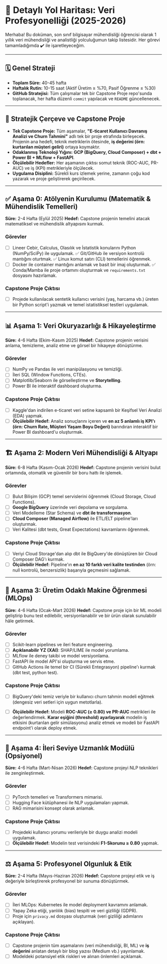 # 📘 Detaylı Yol Haritası: Veri Profesyonelliği (2025-2026)

Merhaba! Bu doküman, son sınıf bilgisayar mühendisliği öğrencisi olarak 1 yıllık veri mühendisliği ve analistliği yolculuğumun takip listesidir. Her görevi tamamladığımda ✔️ ile işaretleyeceğim.

---

## 🗓️ Genel Strateji
- **Toplam Süre:** 40-45 hafta
- **Haftalık Rutin:** 10-15 saat (Aktif Üretim ≥ %70, Pasif Öğrenme ≤ %30)
- **GitHub Stratejisi:** Tüm çalışmalar tek bir Capstone Proje repo'sunda toplanacak, her hafta düzenli `commit` yapılacak ve `README` güncellenecek.

---

## 🎯 Stratejik Çerçeve ve Capstone Proje
- **Tek Capstone Proje:** Tüm aşamalar, **"E-ticaret Kullanıcı Davranış Analizi ve Churn Tahmini"** adlı tek bir proje etrafında birleşecek. Projenin ana hedefi, teknik metriklerin ötesinde, **iş değerini (örn: kurtarılan müşteri geliri)** ortaya koymaktır.
- **Odaklanmış Teknoloji Yığını:** **GCP (BigQuery, Cloud Composer) + dbt + Power BI + MLflow + FastAPI**.
- **Ölçülebilir Hedefler:** Her aşamanın çıktısı somut teknik (ROC-AUC, PR-AUC) ve iş (KPI) metrikleriyle ölçülecek.
- **Uygulama Disiplini:** Sürekli kurs izlemek yerine, zamanın çoğu kod yazarak ve proje geliştirerek geçirilecek.

---

## ✅ Aşama 0: Atölyenin Kurulumu (Matematik & Mühendislik Temelleri)
**Süre:** 2-4 Hafta (Eylül 2025)
**Hedef:** Capstone projenin temelini atacak matematiksel ve mühendislik altyapısını kurmak.

### Görevler
- [ ] Lineer Cebir, Calculus, Olasılık ve İstatistik konularını Python (NumPy/SciPy) ile uygulamak.
✅ Git/GitHub ile versiyon kontrolü mantığını oturtmak.
✅ Linux komut satırı (CLI) temellerini öğrenmek.
- [ ] Docker ile container mantığını anlamak ve basit bir imaj oluşturmak.
✅ Conda/Mamba ile proje ortamını oluşturmak ve `requirements.txt` dosyasını hazırlamak.
### Capstone Proje Çıktısı
- [ ] Projede kullanılacak sentetik kullanıcı verisini (yaş, harcama vb.) üreten bir Python script'i yazmak ve temel istatistiksel testleri uygulamak.

---

## 📊 Aşama 1: Veri Okuryazarlığı & Hikayeleştirme
**Süre:** 4-6 Hafta (Ekim-Kasım 2025)
**Hedef:** Capstone projenin verisini anlama, temizleme, analiz etme ve görsel bir hikayeye dönüştürme.

### Görevler
- [ ] NumPy ve Pandas ile veri manipülasyonu ve temizliği.
- [ ] İleri SQL (Window Functions, CTEs).
- [ ] Matplotlib/Seaborn ile görselleştirme ve **Storytelling**.
- [ ] Power BI ile interaktif dashboard oluşturma.
### Capstone Proje Çıktısı
- [ ] Kaggle'dan indirilen e-ticaret veri setine kapsamlı bir Keşifsel Veri Analizi (EDA) yapmak.
- [ ] **Ölçülebilir Hedef:** Analiz sonuçlarını içeren ve **en az 5 anlamlı iş KPI'ı (örn: Churn Rate, Müşteri Yaşam Boyu Değeri)** barındıran interaktif bir Power BI dashboard'u oluşturmak.

---

## 🏗️ Aşama 2: Modern Veri Mühendisliği & Altyapı
**Süre:** 6-8 Hafta (Kasım-Ocak 2026)
**Hedef:** Capstone projenin verisini bulut ortamında, otomatik ve güvenilir bir boru hattı ile işlemek.

### Görevler
- [ ] Bulut Bilişim (GCP) temel servislerini öğrenmek (Cloud Storage, Cloud Functions).
- [ ] **Google BigQuery** üzerinde veri depolama ve sorgulama.
- [ ] Veri Modelleme (Star Schema) ve **dbt ile transformasyon**.
- [ ] **Cloud Composer (Managed Airflow)** ile ETL/ELT pipeline'ları oluşturmak.
- [ ] Veri Kalitesi (dbt tests, Great Expectations) kavramlarını öğrenmek.
### Capstone Proje Çıktısı
- [ ] Veriyi Cloud Storage'dan alıp dbt ile BigQuery'de dönüştüren bir Cloud Composer DAG'ı kurmak.
- [ ] **Ölçülebilir Hedef:** Pipeline'ın **en az 10 farklı veri kalite testinden** (örn: null kontrolü, benzersizlik) başarıyla geçmesini sağlamak.

---

## 🤖 Aşama 3: Üretim Odaklı Makine Öğrenmesi (MLOps)
**Süre:** 4-6 Hafta (Ocak-Mart 2026)
**Hedef:** Capstone proje için bir ML modeli geliştirip bunu test edilebilir, versiyonlanabilir ve bir ürün olarak sunulabilir hâle getirmek.

### Görevler
- [ ] Scikit-learn pipelines ve ileri feature engineering.
- [ ] **Açıklanabilir YZ (XAI)**: SHAP/LIME ile model yorumlama.
- [ ] MLflow ile deney takibi ve model versiyonlama.
- [ ] FastAPI ile model API'si oluşturma ve servis etme.
- [ ] GitHub Actions ile temel bir CI (Sürekli Entegrasyon) pipeline'ı kurmak (dbt test, python test).
### Capstone Proje Çıktısı
- [ ] BigQuery'deki temiz veriyle bir kullanıcı churn tahmin modeli eğitmek (dengesiz veri setleri için uygun metotlarla).
- [ ] **Ölçülebilir Hedef:** Modeli **ROC-AUC (≥ 0.80) ve PR-AUC** metrikleri ile değerlendirmek. **Karar eşiğini (threshold) ayarlayarak** modelin iş etkisini (kurtarılan gelir simülasyonu) analiz etmek ve modeli bir FastAPI endpoint'i olarak deploy etmek.


---

## 🧠 Aşama 4: İleri Seviye Uzmanlık Modülü (Opsiyonel)
**Süre:** 4-6 Hafta (Mart-Nisan 2026)
**Hedef:** Capstone projeyi NLP teknikleri ile zenginleştirmek.

### Görevler
- [ ] PyTorch temelleri ve Transformers mimarisi.
- [ ] Hugging Face kütüphanesi ile NLP uygulamaları yapmak.
- [ ] RAG mimarisini konsept olarak anlamak.
### Capstone Proje Çıktısı
- [ ] Projedeki kullanıcı yorumu verileriyle bir duygu analizi modeli uygulamak.
- [ ] **Ölçülebilir Hedef:** Modelin test verisindeki **F1-Skorunu ≥ 0.80** yapmak.

---

## ⚖️ Aşama 5: Profesyonel Olgunluk & Etik
**Süre:** 2-4 Hafta (Mayıs-Haziran 2026)
**Hedef:** Capstone projeyi etik ve iş değeriyle birleştirerek profesyonel bir sunuma dönüştürmek.

### Görevler
- [ ] İleri MLOps: Kubernetes ile model deployment kavramını anlamak.
- [ ] Yapay Zeka etiği, yanlılık (bias) tespiti ve veri gizliliği (GDPR).
- [ ] Proje için `privacy.md` dosyası oluşturmak (veri gizliliği adımlarını açıklayan).
### Capstone Proje Çıktısı
- [ ] Capstone projenin tüm aşamalarını (veri mühendisliği, BI, ML) ve **iş değerini** anlatan detaylı bir blog yazısı (Medium vb.) yayınlamak.
- [ ] Modeldeki potansiyel etik riskleri ve alınan önlemleri açıklamak.
